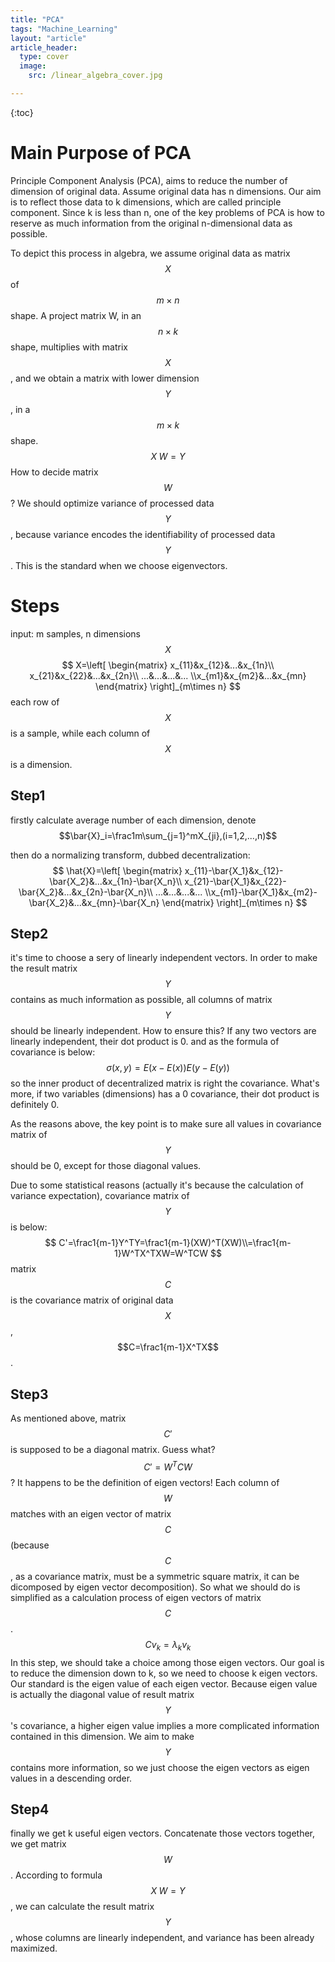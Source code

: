 ```yaml
---
title: "PCA"
tags: "Machine_Learning"
layout: "article"
article_header:
  type: cover
  image:
    src: /linear_algebra_cover.jpg

---
```


{:toc}

# Main Purpose of PCA

Principle Component Analysis (PCA), aims to reduce the number of dimension of original data. Assume original data has n dimensions. Our aim is to reflect those data to k dimensions, which are called principle component. Since k is less than n, one of the key problems of PCA is how to reserve as much information from the original n-dimensional data as possible. 

To depict this process in algebra, we assume original data as matrix $$X$$ of $$m \times n$$ shape. A project matrix W, in an $$n \times k$$ shape, multiplies with matrix $$X$$, and we obtain a matrix with lower dimension $$Y$$, in a $$m\times k$$ shape.
$$
X\; W = Y
$$
How to decide matrix $$W$$? We should optimize variance of processed data $$Y$$, because variance encodes the identifiability of processed data $$Y$$. This is the standard when we choose eigenvectors.

# Steps

input: m samples, n dimensions $$X$$
$$
X=\left[ \begin{matrix} x_{11}&x_{12}&...&x_{1n}\\
x_{21}&x_{22}&...&x_{2n}\\
...&...&...&...
\\x_{m1}&x_{m2}&...&x_{mn}
\end{matrix} \right]_{m\times n}
$$
each row of $$X$$ is a sample, while each column of $$X$$ is a dimension.

## Step1

firstly calculate average number of each dimension, denote $$\bar{X}_i=\frac1m\sum_{j=1}^mX_{ji},(i=1,2,...,n)$$

then do a normalizing transform, dubbed decentralization:
$$
\hat{X}=\left[ \begin{matrix} x_{11}-\bar{X_1}&x_{12}-\bar{X_2}&...&x_{1n}-\bar{X_n}\\
x_{21}-\bar{X_1}&x_{22}-\bar{X_2}&...&x_{2n}-\bar{X_n}\\
...&...&...&...
\\x_{m1}-\bar{X_1}&x_{m2}-\bar{X_2}&...&x_{mn}-\bar{X_n}
\end{matrix} \right]_{m\times n}
$$

## Step2

it's time to choose a sery of linearly independent vectors. In order to make the result matrix $$Y$$ contains as much information as possible, all columns of matrix $$Y$$ should be linearly independent. How to ensure this? If any two vectors are linearly independent, their dot product is 0. and as the formula of covariance is below:
$$
\sigma (x,y)=E(x-E(x))E(y-E(y))
$$
so the inner product of decentralized matrix is right the covariance. What's more, if two variables (dimensions) has a 0 covariance, their dot product is definitely 0. 

As the reasons above, the key point is to make sure all values in covariance matrix of $$Y$$ should be 0, except for those diagonal values. 

Due to some statistical reasons (actually it's because the calculation of variance expectation), covariance matrix of $$Y$$ is below:
$$
C'=\frac1{m-1}Y^TY=\frac1{m-1}(XW)^T(XW)\\=\frac1{m-1}W^TX^TXW=W^TCW
$$
matrix $$C$$ is the covariance matrix of original data $$X$$, $$C=\frac1{m-1}X^TX$$.

## Step3

As mentioned above, matrix $$C'$$ is supposed to be a diagonal matrix. Guess what? $$C'=W^TCW$$? It happens to be the definition of eigen vectors! Each column of $$W$$ matches with an eigen vector of matrix $$C$$ (because $$C$$, as a covariance matrix, must be a symmetric square matrix, it can be dicomposed by eigen vector decomposition). So what we should do is simplified as a calculation process of eigen vectors of matrix $$C$$.
$$
Cv_k=\lambda_kv_k
$$
In this step, we should take a choice among those eigen vectors. Our goal is to reduce the dimension down to k, so we need to choose k eigen vectors. Our standard is the eigen value of each eigen vector. Because eigen value is actually the diagonal value of result matrix $$Y$$'s covariance, a higher eigen value implies a more complicated information contained in this dimension. We aim to make $$Y$$ contains more information, so we just choose the eigen vectors as eigen values in a descending order.

## Step4

finally we get k useful eigen vectors. Concatenate those vectors together, we get matrix $$W$$. According to formula $$X\;W=Y$$, we can calculate the result matrix $$Y$$, whose columns are linearly independent, and variance has been already maximized. 